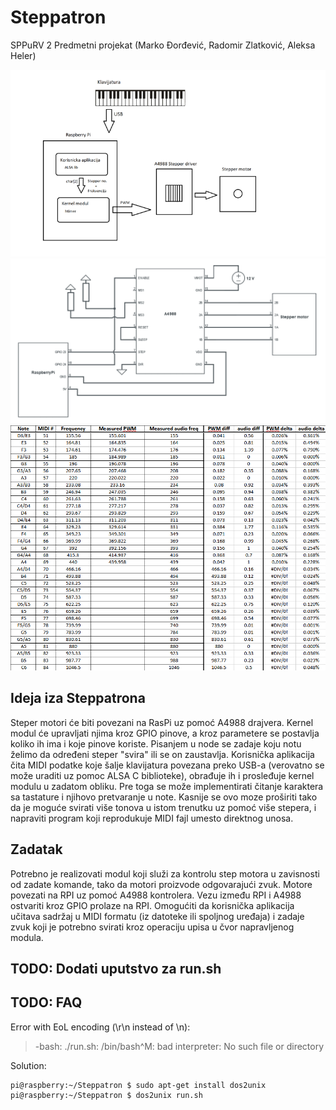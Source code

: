 # Steppatron
SPPuRV 2 Predmetni projekat (Marko Đorđević, Radomir Zlatković, Aleksa Heler)

![](docs/steppatron_diagram.png)
![](docs/circuit.png)
![](docs/steppatron_test_sheet.png)

## Ideja iza Steppatrona
Steper motori će biti povezani na RasPi uz pomoć A4988 drajvera. Kernel modul će upravljati njima kroz GPIO pinove, a kroz parametere se postavlja koliko ih ima i koje pinove koriste. Pisanjem u node se zadaje koju notu želimo da određeni steper "svira" ili se on zaustavlja. Korisnička aplikacija čita MIDI podatke koje šalje klavijatura povezana preko USB-a (verovatno se može uraditi uz pomoc ALSA C biblioteke), obrađuje ih i prosleđuje kernel modulu u zadatom obliku. Pre toga se može implementirati čitanje karaktera sa tastature i njihovo pretvaranje u note. Kasnije se ovo moze proširiti tako da je moguće svirati više tonova u istom trenutku uz pomoć više stepera, i napraviti program koji reprodukuje MIDI fajl umesto direktnog unosa.

## Zadatak
Potrebno je realizovati modul koji služi za kontrolu step motora u zavisnosti od zadate komande, tako da motori proizvode odgovarajući zvuk. 
Motore povezati na RPI uz pomoć A4988 kontrolera. Vezu između RPI i A4988 ostvariti kroz GPIO prolaze na RPI. 
Omogućiti da korisnička aplikacija učitava sadržaj u MIDI formatu (iz datoteke ili spoljnog uređaja) i zadaje zvuk koji je potrebno svirati kroz operaciju upisa u čvor napravljenog modula.

## TODO: Dodati uputstvo za run.sh

## TODO: FAQ
Error with EoL encoding (\r\n instead of \n):
> -bash: ./run.sh: /bin/bash^M: bad interpreter: No such file or directory

Solution:
```console
pi@raspberry:~/Steppatron $ sudo apt-get install dos2unix
pi@raspberry:~/Steppatron $ dos2unix run.sh
```
